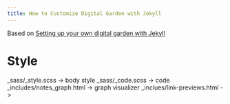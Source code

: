 ```yaml
---
title: How to Customize Digital Garden with Jekyll
---
```



Based on [Setting up your own digital garden with Jekyll](https://maximevaillancourt.com/blog/setting-up-your-own-digital-garden-with-jekyll)


# Style
_sass/_style.scss -> body style
_sass/_code.scss -> code
 _includes/notes_graph.html -> graph visualizer
 _inclues/link-previews.html -> 
 
